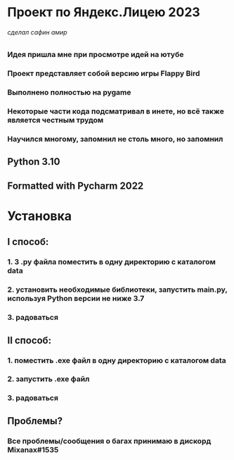# **Проект по Яндекс.Лицею 2023**
###### _сделал сафин амир_
### Идея пришла мне при просмотре идей на ютубе
### Проект представляет собой версию игры Flappy Bird
### Выполнено полностью на pygame
### Некоторые части кода подсматривал в инете, но всё также является честным трудом
### Научился многому, запомнил не столь много, но запомнил
## Python 3.10
## Formatted with Pycharm 2022
# Установка
## I способ:
### 1. 3 .py файла поместить в одну директорию с каталогом data
### 2. установить необходимые библиотеки, запустить main.py, используя Python версии не ниже 3.7
### 3. радоваться
## II способ:
### 1. поместить .exe файл в одну директорию с каталогом data
### 2. запустить .exe файл
### 3. радоваться
## Проблемы?
### Все проблемы/сообщения о багах принимаю в дискорд Mixanax#1535